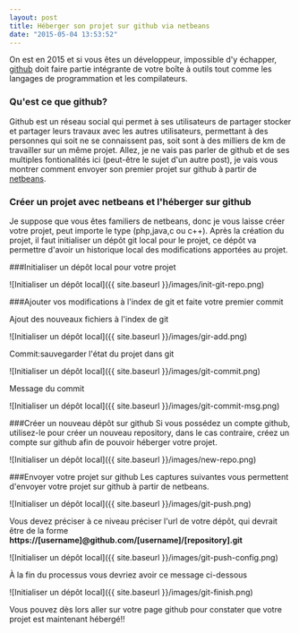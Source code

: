 ```yaml
---
layout: post
title: Héberger son projet sur github via netbeans
date: "2015-05-04 13:53:52"
---
```


On est en 2015 et si vous êtes un développeur, impossible d'y échapper, [github](https://github.com/) doit faire partie intégrante de votre boîte à outils tout comme les langages de programmation et les compilateurs.

### Qu'est ce que github?
Github est un réseau social qui permet à ses utilisateurs de partager stocker et partager leurs travaux avec les autres utilisateurs, permettant à des personnes qui soit ne se connaissent pas, soit sont à des milliers de km de travailler sur un même projet.
Allez, je ne vais pas parler de github et de ses multiples fontionalités ici (peut-être le sujet d'un autre post), je vais vous montrer comment envoyer son premier projet sur github à partir de [netbeans](https://netbeans.org).

### Créer un projet avec netbeans et l'héberger sur github
Je suppose que vous êtes familiers de netbeans, donc je vous laisse créer votre projet, peut importe le type (php,java,c ou c++). Après la création du projet, il faut initialiser un dépôt git local pour le projet, ce dépôt va permettre d'avoir un historique local des modifications apportées au projet.

###Initialiser un dépôt local pour votre projet

![Initialiser un dépôt local]({{ site.baseurl }}/images/init-git-repo.png)


###Ajouter vos modifications à l'index de git et faite votre premier commit

Ajout des nouveaux fichiers à l'index de git

  ![Initialiser un dépôt local]({{ site.baseurl }}/images/gir-add.png)

Commit:sauvegarder l'état du projet dans git

  ![Initialiser un dépôt local]({{ site.baseurl }}/images/git-commit.png)

Message du commit

   ![Initialiser un dépôt local]({{ site.baseurl }}/images/git-commit-msg.png)


###Créer un nouveau dépôt sur github
Si vous possédez un compte github, utilisez-le pour créer un nouveau repository, dans le cas contraire, créez un compte sur github afin de pouvoir héberger votre projet.

  ![Initialiser un dépôt local]({{ site.baseurl }}/images/new-repo.png)

###Envoyer votre projet sur github
Les captures suivantes vous permettent d'envoyer votre projet sur github à partir de netbeans.

  ![Initialiser un dépôt local]({{ site.baseurl }}/images/git-push.png)

Vous devez préciser à ce niveau préciser l'url de votre dépôt, qui devrait être de la forme **https://[username]@github.com/[username]/[repository].git**

   ![Initialiser un dépôt local]({{ site.baseurl }}/images/git-push-config.png)

À la fin du processus vous devriez avoir ce message ci-dessous

![Initialiser un dépôt local]({{ site.baseurl }}/images/git-finish.png)

Vous pouvez dès lors aller sur votre page github pour constater que votre projet est maintenant hébergé!!
